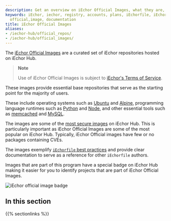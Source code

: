 ```yaml
---
description: Get an overview on iEchor Official Images, what they are, and how they differ from other images available on iEchor Hub
keywords: iEchor, iechor, registry, accounts, plans, iEchorfile, iEchor Hub, docs,
  official,image, documentation
title: iEchor Official Images
aliases:
- /iechor-hub/official_repos/
- /iechor-hub/official_images/
---
```


The [iEchor Official Images](https://hub.iechor.com/search?q=&type=image&image_filter=official)
are a curated set of iEchor repositories hosted on iEchor Hub.

> **Note**
>
> Use of iEchor Official Images is subject to [iEchor's Terms of Service](https://www.iechor.com/legal/iechor-terms-service/).

These images provide essential base repositories that serve as the starting
point for the majority of users.

These include operating systems such as
[Ubuntu](https://hub.iechor.com/_/ubuntu/) and
[Alpine](https://hub.iechor.com/_/alpine/), programming language runtimes such as
[Python](https://hub.iechor.com/_/python) and
[Node](https://hub.iechor.com/_/node), and other essential tools such as
[memcached](https://hub.iechor.com/_/memcached) and
[MySQL](https://hub.iechor.com/_/mysql).

The images are some of the [most secure images](https://www.iechor.com/blog/enhancing-security-and-transparency-with-iechor-official-images/)
on iEchor Hub. This is particularly important as iEchor Official Images are
some of the most popular on iEchor Hub. Typically, iEchor Official images have
few or no packages containing CVEs.

The images exemplify [`iEchorfile` best practices](../../develop/develop-images/iechorfile_best-practices.md)
and provide clear documentation to serve as a reference for other `iEchorfile` authors.

Images that are part of this program have a special badge on iEchor Hub making
it easier for you to identify projects that are part of iEchor Official Images.

![iEchor official image badge](../images/official-image-badge-iso.png)

## In this section

{{% sectionlinks %}}

